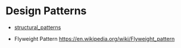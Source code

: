 # Design Patterns

* [structural_patterns](structural_patterns)

* Flyweight Pattern https://en.wikipedia.org/wiki/Flyweight_pattern

